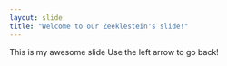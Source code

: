 ```yaml
---
layout: slide
title: "Welcome to our Zeeklestein's slide!"
---
```

This is my awesome slide
Use the left arrow to go back!